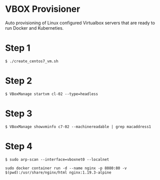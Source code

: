 # VBOX Provisioner

Auto provisioning of Linux configured Virtualbox servers that are ready to run Docker and Kuberneties.


# Step 1
```
$ ./create_centos7_vm.sh
```
# Step 2
```
$ VBoxManage startvm cl-02 --type=headless
```
# Step 3
```
$ VBoxManage showvminfo c7-02 --machinereadable | grep macaddress1
```
# Step 4
```
$ sudo arp-scan --interface=vboxnet0 --localnet
```
```
sudo docker container run -d --name nginx -p 8080:80 -v $(pwd):/usr/share/nginx/html nginx:1.19.3-alpine
```

